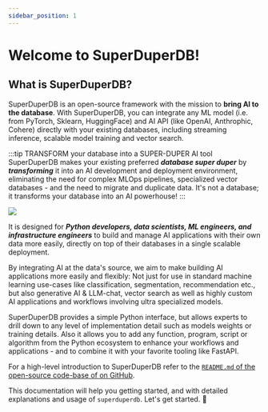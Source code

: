 ```yaml
---
sidebar_position: 1
---
```


# Welcome to SuperDuperDB!

## What is SuperDuperDB?

SuperDuperDB is an open-source framework with the mission to **bring AI to the database**. With SuperDuperDB, you can integrate any ML model (i.e. from PyTorch, Sklearn, HuggingFace) and AI API (like OpenAI, Anthrophic, Cohere) directly with your existing databases, including streaming inference, scalable model training and vector search.

:::tip TRANSFORM your database into a SUPER-DUPER AI tool
SuperDuperDB makes your existing preferred ***database super duper*** by ***transforming*** it into an AI development and deployment environment, eliminating the need for complex MLOps pipelines, specialized vector databases - and the need to migrate and duplicate data. It's not a database; it transforms your database into an AI powerhouse!
:::


![](/img/superduperdb.gif)

It is designed for ***Python developers, data scientists, ML engineers, and infrastructure engineers*** to build and manage AI applications with their own data more easily, directly on top of their databases in a single scalable deployment.

By integrating AI at the data's source, we aim to make building AI applications more easily and flexibly: Not just for use in standard machine learning use-cases like classification, segmentation, recommendation etc., but also generative AI & LLM-chat, vector search as well as highly custom AI applications and workflows involving ultra specialized models.

SuperDuperDB provides a simple Python interface, but allows experts to drill down to any level of implementation detail such as models weights or training details. Also it allows you to add any function, program, script or algorithm from the Python ecosystem to enhance your workflows and applications - and to combine it with your favorite tooling like FastAPI.

For a high-level introduction to SuperDuperDB refer to the [`README.md` of the open-source code-base of on GitHub](https://github.com/SuperDuperDB/superduperdb).

This documentation will help you getting started, and with detailed explanations and usage of `superduperdb`. Let's get started. 🚀
